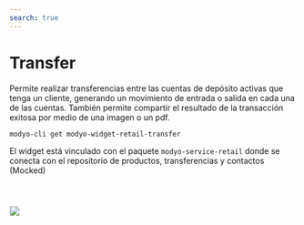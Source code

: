 ```yaml
---
search: true
---
```


# Transfer

Permite realizar transferencias entre las cuentas de depósito activas que tenga un cliente, generando un movimiento de entrada o salida en cada una de las cuentas. También permite compartir el resultado de la transacción exitosa por medio de una imagen o un pdf.

```bash
modyo-cli get modyo-widget-retail-transfer
```

El widget está vinculado con el paquete `modyo-service-retail` donde se conecta con el repositorio de productos, transferencias y contactos (Mocked)

<img src="/assets/img/dynamic/experiences/retail/transfer.jpg" style="border: 1px solid #EEE; margin-top: 40px">

<!--
### Componentes del Design System

- MApp
- MButton
- MIcon
- MSkeleton
- MListItem
- MQuickAction
- MModal
- MCurrency
- MCalendar
- MFormSwitch
- MSelect

### Variables de liquid

- api-path
- use-authentication
- mock-products
- mock-banks
- mock-contacts
- mock-transfers
- dashboard-path
-->